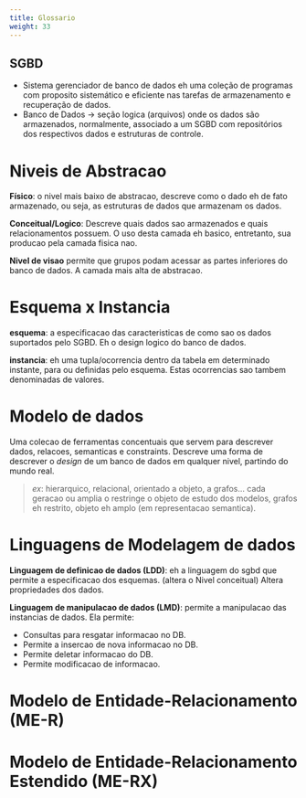 ```yaml
---
title: Glossario
weight: 33
---
```


## SGBD
- Sistema gerenciador de banco de dados eh uma coleção de programas com proposito sistemático e eficiente nas tarefas de armazenamento e recuperação de dados.
- Banco de Dados -> seção logica (arquivos) onde os dados são armazenados, normalmente, associado a um SGBD com repositórios dos respectivos dados e estruturas de controle.


# Niveis de Abstracao
**Físico**: o nivel mais baixo de abstracao, descreve como o dado eh de fato armazenado, ou seja, as estruturas de dados que armazenam os dados.

**Conceitual/Logico**: Descreve quais dados sao armazenados e quais relacionamentos possuem. O uso desta camada eh basico, entretanto, sua producao pela camada fisica nao.

**Nivel de visao** permite que grupos podam acessar as partes inferiores do banco de dados. A camada mais alta de abstracao.

# Esquema x Instancia

**esquema**: a especificacao das caracteristicas de como sao os dados suportados pelo SGBD. Eh o design logico do banco de dados.

**instancia**: eh uma tupla/ocorrencia dentro da tabela em determinado instante, para ou definidas pelo esquema. Estas ocorrencias sao tambem denominadas de valores.


# Modelo de dados
Uma colecao de ferramentas concentuais que servem para descrever dados, relacoes, semanticas e constraints. Descreve uma forma de descrever o _design_ de um banco de dados em qualquer nivel, partindo do mundo real.
> _ex_: hierarquico, relacional, orientado a objeto, a grafos... cada geracao ou amplia o restringe o objeto de estudo dos modelos, grafos eh restrito, objeto eh amplo (em representacao semantica).

# Linguagens de Modelagem de dados

**Linguagem de definicao de dados (LDD)**: eh a linguagem do sgbd que permite a especificacao dos esquemas. (altera o Nivel conceitual) Altera propriedades dos dados.

**Linguagem de manipulacao de dados (LMD)**: permite a manipulacao das instancias de dados. Ela permite:
- Consultas para resgatar informacao no DB.
- Permite a insercao de nova informacao no DB.
- Permite deletar informacao do DB.
- Permite modificacao de informacao.

# Modelo de Entidade-Relacionamento (ME-R)


# Modelo de Entidade-Relacionamento Estendido (ME-RX)
